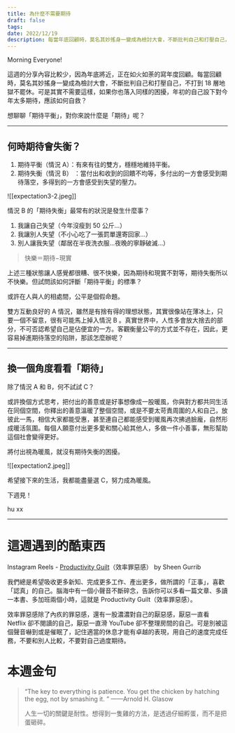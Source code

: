 ```yaml
---
title: 為什麼不需要期待
draft: false
tags: 
date: 2022/12/19
description: 每當年底回顧時，莫名其妙搖身一變成為檢討大會，不斷批判自己和打壓自己，不打到 18 層地獄不罷休。
---
```

Morning Everyone!

這週的分享內容比較少，因為年底將近，正在如火如荼的寫年度回顧。每當回顧時，莫名其妙搖身一變成為檢討大會，不斷批判自己和打壓自己，不打到 18 層地獄不罷休。可是其實不需要這樣，如果你也落入同樣的困擾，年初的自己設下對今年太多期待，應該如何自救？

想聊聊「期待平衡」，對你來說什麼是「期待」呢？

---

## 何時期待會失衡？

1. 期待平衡（情況 A）：有來有往的雙方，穩穩地維持平衡。
2. 期待失衡（情況 B） ：當付出和收到的回饋不均等，多付出的一方會感受到期待落空，多得到的一方會感受到失望的壓力。

![[expectation3-2.jpeg]]


情況 B 的「期待失衡」最常有的狀況是發生什麼事？

1. 我讓自己失望（今年沒瘦到 50 公斤...）
2. 我讓別人失望（不小心吃了一張罰單還寄回家...）
3. 別人讓我失望（鄰居在半夜洗衣服...夜晚的寧靜破滅...）

> 快樂＝期待−現實

上述三種狀態讓人感覺都很糟、很不快樂，因為期待和現實不對等，期待失衡所以不快樂。但試問該如何評斷「期待平衡」的標準？

或許在人與人的相處間，公平是個假命題。

雙方互動良好的 A 情況，雖然是有捨有得的理想狀態，其實很像站在薄冰上，只要一個不留意，很有可能馬上掉入情況 B 。真實世界中，人性多會放大捨去的部分，不可否認希望自己是佔便宜的一方。客觀衡量公平的方式並不存在，因此，更容易掉進期待落空的陷阱，那該怎麼辦呢？

---

## 換一個角度看看「期待」

除了情況 A 和 B，何不試試 C？

或許換個方式思考，把付出的善意或是好事想像成一股暖風，你與對方都共同生活在同個空間，你釋出的善意溫暖了整個空間，或是不要太苛責周圍的人和自己，放彼此一馬，相信大家都能受惠，甚至連自己都能感受到暖風再次拂過臉龐，自然形成暖活氛圍。每個人願意付出更多愛和關心給其他人，多做一件小善事，無形幫助這個社會變得更好。

將付出視為暖風，就沒有期待失衡的困擾。

![[expectation2.jpeg]]
  

希望接下來的生活，我都能盡量選 C，努力成為暖風。

下週見！

hu xx

---

# 這週遇到的酷東西

Instagram Reels - [Productivity Guilt](https://www.instagram.com/reel/Cld5wmFh4Ws/?utm_source=ig_web_copy_link)（效率罪惡感） by Sheen Gurrib

我們總是希望吸收更多新知、完成更多工作、產出更多，做所謂的「正事」，喜歡「認真」的自己。腦海中有一個小聲音不斷碎念，告訴你可以多看一篇文章、多讀一本書、多加班兩個小時，這就是 Productivity Guilt（效率罪惡感）。

效率罪惡感除了內疚的罪惡感，還有一股濃濃對自己的厭惡感，厭惡一直看 Netflix 卻不閱讀的自己，厭惡一直滑 YouTube 卻不整理房間的自己。可是別被這個聲音嚇到或是催眠了，記住適當的休息才能有卓越的表現，用自己的速度完成任務，不要和別人比較，不要對自己過度期待。

# 本週金句

> “The key to everything is patience. You get the chicken by hatching the egg, not by smashing it. ” ——Arnold H. Glasow  
>   
> 人生一切的關鍵是耐性。想得到一隻雞的方法，是透過仔細孵蛋，而不是把蛋砸碎。